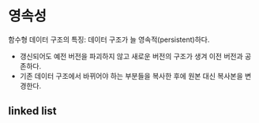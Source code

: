 # 영속성

함수형 데이터 구조의 특징: 데이터 구조가 늘 영속적(persistent)하다.
- 갱신되어도 예전 버전을 파괴하지 않고 새로운 버전의 구조가 생겨 이전 버전과 공존하다.
- 기존 데이터 구조에서 바뀌어야 하는 부분들을 복사한 후에 원본 대신 복사본을 변경한다.

## linked list
